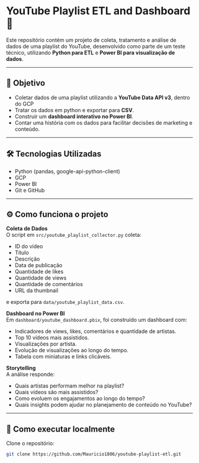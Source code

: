 # YouTube Playlist ETL and Dashboard 🚀

Este repositório contém um projeto de coleta, tratamento e análise de dados de uma playlist do YouTube, desenvolvido como parte de um teste técnico, utilizando **Python para ETL** e **Power BI para visualização de dados**.

---

## 🎯 Objetivo

- Coletar dados de uma playlist utilizando a **YouTube Data API v3**, dentro do GCP
- Tratar os dados em python e exportar para **CSV**.
- Construir um **dashboard interativo no Power BI**.
- Contar uma história com os dados para facilitar decisões de marketing e conteúdo.

---

## 🛠️ Tecnologias Utilizadas

- Python (pandas, google-api-python-client)
- GCP
- Power BI
- Git e GitHub

---

## ⚙️ Como funciona o projeto

**Coleta de Dados**  
O script em `src/youtube_playlist_collector.py` coleta:
- ID do vídeo
- Título
- Descrição
- Data de publicação
- Quantidade de likes
- Quantidade de views
- Quantidade de comentários
- URL da thumbnail

e exporta para `data/youtube_playlist_data.csv`.

**Dashboard no Power BI**  
Em `dashboard/youtube_dashboard.pbix`, foi construído um dashboard com:
- Indicadores de views, likes, comentários e quantidade de artistas.
- Top 10 vídeos mais assistidos.
- Visualizações por artista.
- Evolução de visualizações ao longo do tempo.
- Tabela com miniaturas e links clicáveis.

**Storytelling**  
A análise responde:
- Quais artistas performam melhor na playlist?
- Quais vídeos são mais assistidos?
- Como evoluem os engajamentos ao longo do tempo?
- Quais insights podem ajudar no planejamento de conteúdo no YouTube?

---

## 🚀 Como executar localmente

Clone o repositório:
```bash
git clone https://github.com/Mauricio1806/youtube-playlist-etl.git
